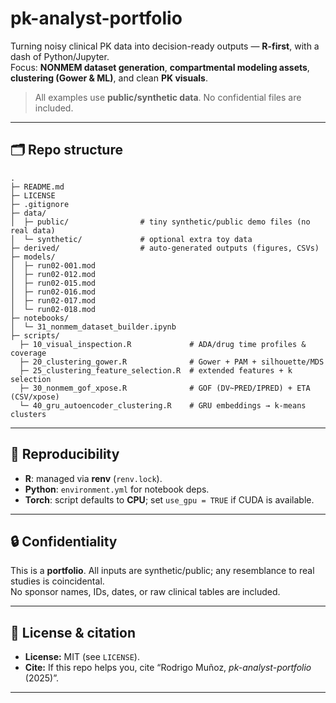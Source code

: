 # pk-analyst-portfolio

Turning noisy clinical PK data into decision-ready outputs — **R-first**, with a dash of Python/Jupyter.  
Focus: **NONMEM dataset generation**, **compartmental modeling assets**, **clustering (Gower & ML)**, and clean **PK visuals**.  
> All examples use **public/synthetic data**. No confidential files are included.

---

## 🗂️ Repo structure
```
.
├─ README.md
├─ LICENSE
├─ .gitignore
├─ data/
│  ├─ public/                # tiny synthetic/public demo files (no real data)
│  └─ synthetic/             # optional extra toy data
├─ derived/                  # auto-generated outputs (figures, CSVs)
├─ models/
│  ├─ run02-001.mod     
│  ├─ run02-012.mod     
│  ├─ run02-015.mod     
│  ├─ run02-016.mod     
│  ├─ run02-017.mod     
│  └─ run02-018.mod
├─ notebooks/
│  └─ 31_nonmem_dataset_builder.ipynb
├─ scripts/
  ├─ 10_visual_inspection.R             # ADA/drug time profiles & coverage
  ├─ 20_clustering_gower.R              # Gower + PAM + silhouette/MDS
  ├─ 25_clustering_feature_selection.R  # extended features + k selection
  ├─ 30_nonmem_gof_xpose.R              # GOF (DV~PRED/IPRED) + ETA (CSV/xpose)
  └─ 40_gru_autoencoder_clustering.R    # GRU embeddings → k-means clusters

```


---

## 🔁 Reproducibility
- **R**: managed via **renv** (`renv.lock`).  
- **Python**: `environment.yml` for notebook deps.  
- **Torch**: script defaults to **CPU**; set `use_gpu = TRUE` if CUDA is available.

---

## 🔒 Confidentiality
This is a **portfolio**. All inputs are synthetic/public; any resemblance to real studies is coincidental.  
No sponsor names, IDs, dates, or raw clinical tables are included.

---


## 📜 License & citation
- **License:** MIT (see `LICENSE`).  
- **Cite:** If this repo helps you, cite “Rodrigo Muñoz, *pk-analyst-portfolio* (2025)”.

---

